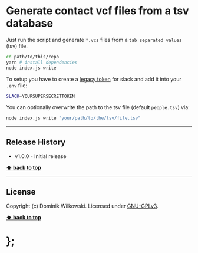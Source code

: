 Generate contact vcf files from a tsv database
===========

Just run the script and generate `*.vcs` files from a `tab separated values` (tsv) file.

```sh
cd path/to/this/repo
yarn # install dependencies
node index.js write
```

To setup you have to create a [legacy token](https://api.slack.com/custom-integrations/legacy-tokens) for slack and add it into your `.env` file:

```sh
SLACK=YOURSUPERSECRETTOKEN
```

You can optionally overwrite the path to the tsv file (default `people.tsv`) via:

```sh
node index.js write "your/path/to/the/tsv/file.tsv"
```


----------------------------------------------------------------------------------------------------------------------------------------------------------------


## Release History

* v1.0.0  - Initial release


**[⬆ back to top](#contents)**


----------------------------------------------------------------------------------------------------------------------------------------------------------------


## License

Copyright (c) Dominik Wilkowski. Licensed under [GNU-GPLv3](https://raw.githubusercontent.com/dominikwilkowski/generateVCF/master/LICENSE).


**[⬆ back to top](#contents)**

# };
